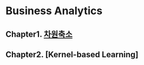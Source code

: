 # Business Analytics 

## Chapter1. [차원축소](https://github.com/crimama/BA/tree/main/1.Dimensionality%20Reduction)

## Chapter2. [Kernel-based Learning]
